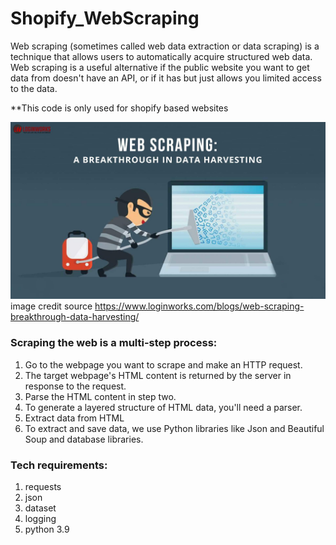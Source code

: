 # Shopify_WebScraping

Web scraping (sometimes called web data extraction or data scraping) is a technique that allows users to automatically acquire structured web data. Web scraping is a useful alternative if the public website you want to get data from doesn't have an API, or if it has but just allows you limited access to the data.

**This code is only used for shopify based websites

![alt picture](https://github.com/jaybfn/Shopify_WebScraping/blob/main/web_scrapping.jpg)
image credit source https://www.loginworks.com/blogs/web-scraping-breakthrough-data-harvesting/

### Scraping the web is a multi-step process:

1. Go to the webpage you want to scrape and make an HTTP request.
2. The target webpage's HTML content is returned by the server in response to the request.
3. Parse the HTML content in step two.
4. To generate a layered structure of HTML data, you'll need a parser.
5. Extract data from HTML
6. To extract and save data, we use Python libraries like Json and Beautiful Soup and database libraries.

### Tech requirements:
1. requests
2. json
3. dataset
4. logging
5. python 3.9 
